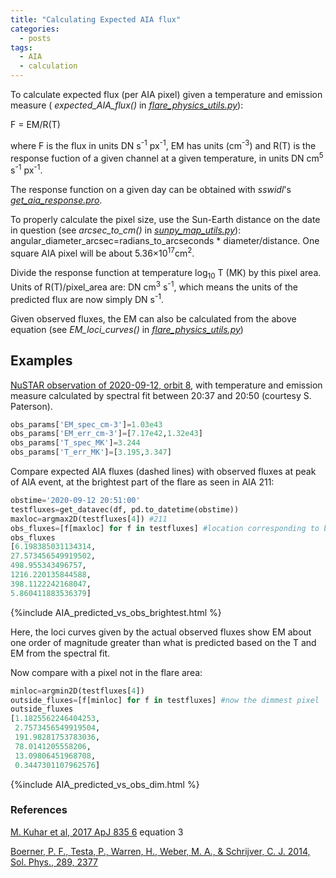 ```yaml
---
title: "Calculating Expected AIA flux"
categories:
  - posts
tags:
  - AIA
  - calculation
---
```


To calculate expected flux (per AIA pixel) given a temperature and emission measure ( _expected_AIA_flux()_ in [_flare_physics_utils.py_](https://github.com/elastufka/solar_all_purpose/blob/main/flare_physics_utils.py)):

F = EM/R(T)  

where F is the flux in units DN s<sup>-1</sup> px<sup>-1</sup>, EM has units (cm<sup>-3</sup>) and R(T) is the response fuction of a given channel at a given temperature, in units DN cm<sup>5</sup> s<sup>-1</sup> px<sup>-1</sup>.

The response function on a given day can be obtained with _sswidl_'s [_get_aia_response.pro_](https://hesperia.gsfc.nasa.gov/ssw/sdo/aia/idl/response/aia_get_response.pro).

To properly calculate the pixel size, use the Sun-Earth distance on the date in question (see _arcsec_to_cm()_ in [_sunpy_map_utils.py_](https://github.com/elastufka/solar_all_purpose/blob/main/sunpy_map_utils.py)): angular_diameter_arcsec=radians_to_arcseconds * diameter/distance. One square AIA pixel will be about 5.36×10<sup>17</sup>cm<sup>2</sup>.

Divide the response function at temperature log<sub>10</sub> T (MK) by this pixel area. Units of R(T)/pixel_area are: DN cm<sup>3</sup> s<sup>-1</sup>, which means the units of the predicted flux are now simply DN s<sup>-1</sup>.  

Given observed fluxes, the EM can also be calculated from the above equation (see _EM_loci_curves()_ in [_flare_physics_utils.py_](https://github.com/elastufka/solar_all_purpose/blob/main/flare_physics_utils.py))

## Examples 

[NuSTAR observation of 2020-09-12, orbit 8](https://elastufka.github.io/SAX-XRS_figures/posts/2021/02/11/NuSTAR-small-flare-of-12-September-2020-orbit-8.html), with temperature and emission measure calculated by spectral fit between 20:37 and 20:50 (courtesy S. Paterson).

```python
obs_params['EM_spec_cm-3']=1.03e43
obs_params['EM_err_cm-3']=[7.17e42,1.32e43]
obs_params['T_spec_MK']=3.244
obs_params['T_err_MK']=[3.195,3.347]
```

Compare expected AIA fluxes (dashed lines) with observed fluxes at peak of AIA event, at the brightest part of the flare as seen in AIA 211:

```python
obstime='2020-09-12 20:51:00'
testfluxes=get_datavec(df, pd.to_datetime(obstime))
maxloc=argmax2D(testfluxes[4]) #211
obs_fluxes=[f[maxloc] for f in testfluxes] #location corresponding to brightest pixel in AIA 211
obs_fluxes
[6.198385031134314,
27.573456549919502,
498.955343496757,
1216.220135844588,
398.1122242168047,
5.860411883536379]
```

{%include AIA_predicted_vs_obs_brightest.html %}

Here, the loci curves given by the actual observed fluxes show EM about one order of magnitude greater than what is predicted based on the T and EM from the spectral fit.

Now compare with a pixel not in the flare area:

```python
minloc=argmin2D(testfluxes[4])
outside_fluxes=[f[minloc] for f in testfluxes] #now the dimmest pixel
outside_fluxes
[1.1825562246404253,
 2.7573456549919504,
 191.98281753783036,
 78.0141205558206,
 13.09806451968708,
 0.3447301107962576]
 ```

{%include AIA_predicted_vs_obs_dim.html %}


### References 

[M. Kuhar et al, 2017 ApJ 835 6](https://iopscience.iop.org/article/10.3847/1538-4357/835/1/6#apjaa5185s3) equation 3

[Boerner, P. F., Testa, P., Warren, H., Weber, M. A., & Schrijver, C. J. 2014, Sol. Phys., 289, 2377](https://link.springer.com/article/10.1007/s11207-013-0452-z#Sec2)

